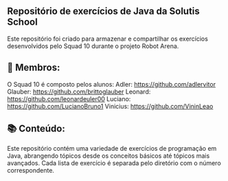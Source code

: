 ## Repositório de exercícios de Java da Solutis School
 
Este repositório foi criado para armazenar e compartilhar os exercícios desenvolvidos pelo Squad 10 durante o projeto Robot Arena.

## 👥 Membros:
O Squad 10 é composto pelos alunos:
Adler: https://github.com/adlervitor
Glauber: https://github.com/brittoglauber
Leonard: https://github.com/leonardeuler00
Luciano: https://github.com/LucianoBruno1
Vinicius: https://github.com/VininLeao

## 📚 Conteúdo:
Este repositório contém uma variedade de exercícios de programação em Java, abrangendo tópicos desde os conceitos básicos até tópicos mais avançados. Cada lista de exercício é separada pelo diretório com o número correspondente.

